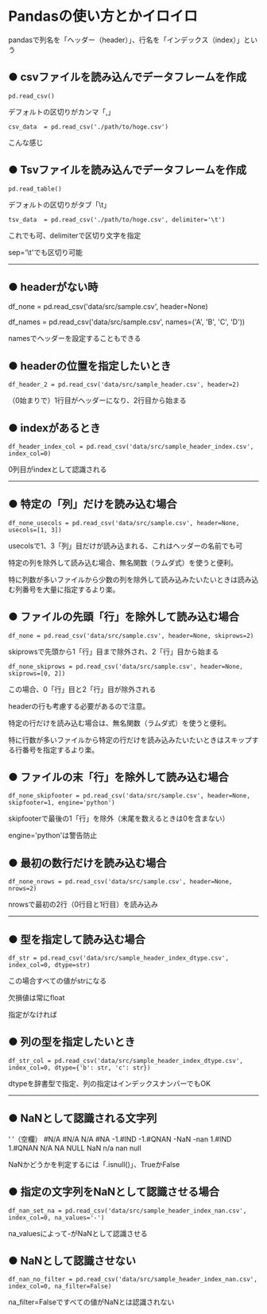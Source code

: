 Pandasの使い方とかイロイロ
=============

pandasで列名を「ヘッダー（header）」、行名を「インデックス（index）」という

● csvファイルを読み込んでデータフレームを作成
-------------

	pd.read_csv()
  
  デフォルトの区切りがカンマ「,」

	csv_data  = pd.read_csv('./path/to/hoge.csv')
  
  こんな感じ

● Tsvファイルを読み込んでデータフレームを作成
-------------

	pd.read_table()
  
  デフォルトの区切りがタブ「\t」
  
	tsv_data  = pd.read_csv('./path/to/hoge.csv', delimiter='\t')
  
  これでも可、delimiterで区切り文字を指定
  
  sep='\t'でも区切り可能

--------------------------------------------------------------------------------------------
● headerがない時
-------------

  df_none = pd.read_csv('data/src/sample.csv', header=None)

  df_names = pd.read_csv('data/src/sample.csv', names=('A', 'B', 'C', 'D'))
  
  namesでヘッダーを設定することもできる

● headerの位置を指定したいとき
-------------

	df_header_2 = pd.read_csv('data/src/sample_header.csv', header=2)
  
  （0始まりで）1行目がヘッダーになり、2行目から始まる

● indexがあるとき
-------------

	df_header_index_col = pd.read_csv('data/src/sample_header_index.csv', index_col=0)
  
  0列目がindexとして認識される
  
--------------------------------------------------------------------------------------------
● 特定の「列」だけを読み込む場合
-------------

	df_none_usecols = pd.read_csv('data/src/sample.csv', header=None, usecols=[1, 3])
  
  usecolsで1、3「列」目だけが読み込まれる、これはヘッダーの名前でも可
  
  特定の列を除外して読み込む場合、無名関数（ラムダ式）を使うと便利。
  
  特に列数が多いファイルから少数の列を除外して読み込みたいたいときは読み込む列番号を大量に指定するより楽。
  
● ファイルの先頭「行」を除外して読み込む場合
-------------

	df_none = pd.read_csv('data/src/sample.csv', header=None, skiprows=2)
  
  skiprowsで先頭から1「行」目まで除外され、2「行」目から始まる
  
	df_none_skiprows = pd.read_csv('data/src/sample.csv', header=None, skiprows=[0, 2])
  
  この場合、0「行」目と2「行」目が除外される
  
  headerの行も考慮する必要があるので注意。
  
  特定の行だけを読み込む場合は、無名関数（ラムダ式）を使うと便利。
  
  特に行数が多いファイルから特定の行だけを読み込みたいたいときはスキップする行番号を指定するより楽。
  
● ファイルの末「行」を除外して読み込む場合
-------------
	df_none_skipfooter = pd.read_csv('data/src/sample.csv', header=None, skipfooter=1, engine='python')
  
  skipfooterで最後の1「行」を除外（末尾を数えるときは0を含まない）
  
  engine='python'は警告防止
  
● 最初の数行だけを読み込む場合
-------------

	df_none_nrows = pd.read_csv('data/src/sample.csv', header=None, nrows=2)
  
  nrowsで最初の2行（0行目と1行目）を読み込み
  
--------------------------------------------------------------------------------------------
● 型を指定して読み込む場合
-------------
	df_str = pd.read_csv('data/src/sample_header_index_dtype.csv', index_col=0, dtype=str)
  
  この場合すべての値がstrになる
  
  欠損値は常にfloat
  
  指定がなければ
  
● 列の型を指定したいとき
-------------

	df_str_col = pd.read_csv('data/src/sample_header_index_dtype.csv', index_col=0, dtype={'b': str, 'c': str})
  
  dtypeを辞書型で指定、列の指定はインデックスナンバーでもOK
  
 --------------------------------------------------------------------------------------------
● NaNとして認識される文字列
-------------
  ‘ ’（空欄）
  #N/A
  #N/A N/A
  #NA 
  -1.#IND
  -1.#QNAN
  -NaN 
  -nan
  1.#IND
  1.#QNAN
  N/A
  NA 
  NULL
  NaN
  n/a
  nan
  null

  NaNかどうかを判定するには「.isnull()」、TrueかFalse
  
● 指定の文字列をNaNとして認識させる場合
-------------

	df_nan_set_na = pd.read_csv('data/src/sample_header_index_nan.csv', index_col=0, na_values='-')
  
  na_valuesによって-がNaNとして認識させる

● NaNとして認識させない
-------------

	df_nan_no_filter = pd.read_csv('data/src/sample_header_index_nan.csv', index_col=0, na_filter=False)
  
  na_filter=Falseですべての値がNaNとは認識されない
  
  
  
  
